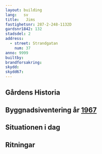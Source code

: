 ```yaml
---
layout: building
lang:   sv
title:   Jims
fastighetsnr: 287-2-248-1132D
gardsnr1842: 132
stadsdel: 2
address:
  - street: Strandgatan
    num: 37
anno: 9999
builtby:
brandforsakring:
skydd:
skydd67:
---
```

## Gårdens Historia


## Byggnadsiventering år <a href="/sources/keinanen_karki.pdf">1967</a>


## Situationen i dag


## Ritningar
